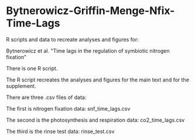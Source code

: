 # Bytnerowicz-Griffin-Menge-Nfix-Time-Lags

R scripts and data to recreate analyses and figures for:

Bytnerowicz et al. "Time lags in the regulation of symbiotic nitrogen fixation"

There is one R script.

The R script recreates the analyses and figures for the main text and for the supplement.

There are three .csv files of data:

The first is nitrogen fixation data: snf_time_lags.csv

The second is the photosynthesis and respiration data: co2_time_lags.csv

The third is the rinse test data: rinse_test.csv
